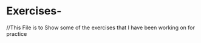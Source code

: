 # Exercises-
//This File is to Show some of the exercises that I have been working on for practice 

